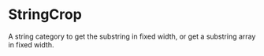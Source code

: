 # StringCrop
A string category to get the substring in fixed width, or get a substring array in fixed width.
